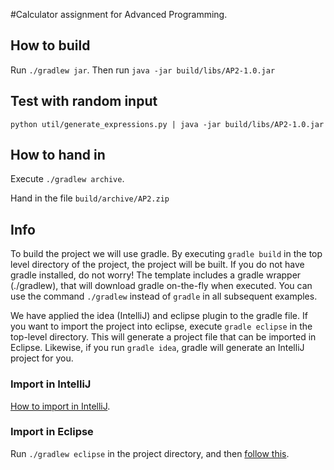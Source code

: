 #Calculator assignment for Advanced Programming.

## How to build
Run `./gradlew jar`.
Then run `java -jar build/libs/AP2-1.0.jar`

## Test with random input
`python util/generate_expressions.py | java -jar build/libs/AP2-1.0.jar`

## How to hand in
Execute `./gradlew archive`.

Hand in the file `build/archive/AP2.zip`

## Info
To build the project we will use gradle. 
By executing `gradle build` in the top level directory of the project, the 
project will be built. If you do not have gradle installed, do not worry! 
The template includes a gradle wrapper (./gradlew), that will download gradle 
on-the-fly when executed. You can use the command `./gradlew` instead of 
`gradle` in all subsequent examples.


We have applied the idea (IntelliJ) and eclipse plugin to the gradle file. 
If you want to import the project into eclipse, execute `gradle eclipse` 
in the top-level directory. This will generate a project file that can be 
imported in Eclipse. Likewise, if you run `gradle idea`, gradle will 
generate an IntelliJ project for you.

### Import in IntelliJ
[How to import in IntelliJ](https://www.jetbrains.com/help/idea/2016.2/importing-project-from-gradle-model.html).

### Import in Eclipse
Run `./gradlew eclipse` in the project directory, and then [follow this](http://help.eclipse.org/kepler/index.jsp?topic=%2Forg.eclipse.platform.doc.user%2Ftasks%2Ftasks-importproject.htm).

